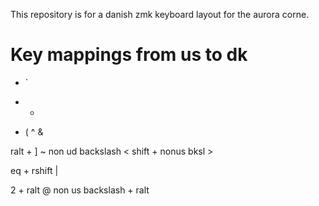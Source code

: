 This repository is for a danish zmk keyboard layout for the aurora corne. 








# Key mappings from us to dk

+ `
- +
* (
^ &

ralt + ]  ~
non ud backslash <
shift + nonus bksl  >


eq + rshift |

2 + ralt  @ 
non us backslash + ralt

